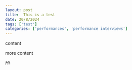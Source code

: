 ```yaml
---
layout: post
title:  This is a test
date: 20/8/2024
tags: ['test']
categories: ['performances', 'performance interviews']
---
```


content

more content

*Hi*
